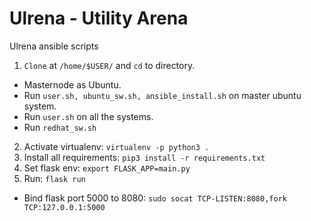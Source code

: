 # Ulrena - Utility Arena
Ulrena ansible scripts

1. ```Clone``` at ```/home/$USER/``` and ```cd``` to directory.

* Masternode as Ubuntu.
* Run ```user.sh, ubuntu_sw.sh, ansible_install.sh``` on master ubuntu system.
* Run ```user.sh``` on all the systems.
* Run ```redhat_sw.sh```

2. Activate virtualenv: ```virtualenv -p python3 .```
3. Install all requirements: ```pip3 install -r requirements.txt```
4. Set flask env: ```export FLASK_APP=main.py```
5. Run: ```flask run```

* Bind flask port 5000 to 8080: ```sudo socat TCP-LISTEN:8080,fork TCP:127.0.0.1:5000```
